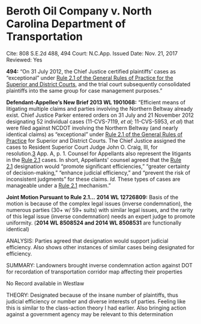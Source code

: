# Beroth Oil Company v. North Carolina Department of Transportation

Cite: 808 S.E.2d 488, 494
Court: N.C.App.
Issued Date: Nov. 21, 2017
Reviewed: Yes

**494:** “On 31 July 2012, the Chief Justice certified plaintiffs’ cases as “exceptional” under [Rule 2.1 of the General Rules of Practice for the Superior and District Courts](https://1.next.westlaw.com/Link/Document/FullText?findType=L&pubNum=1008947&cite=NCRSUPDR2.1&originatingDoc=I5a572530cee611e7b393b8b5a0417f3d&refType=LQ&originationContext=document&transitionType=DocumentItem&ppcid=18a038de5af047088d1047c85ed2a84d&contextData=(sc.Search)), and the trial court subsequently consolidated plaintiffs into the same group for case management purposes.”

**Defendant-Appellee’s New Brief 2013 WL 1901068:** “Efficient means of litigating multiple claims and parties involving the Northern Beltway already exist. Chief Justice Parker entered orders on 31 July and 21 November 2012 designating 52 individual cases (11-CVS-7119, *et al;* 11-CVS-5953, *et al*) that were filed against NCDOT involving the Northern Beltway (and nearly identical claims) as “exceptional” under [Rule 2.1 of the General Rules of Practice](https://1.next.westlaw.com/Link/Document/FullText?findType=L&pubNum=1008947&cite=NCRSUPDR2.1&originatingDoc=Id96e31fbb7fe11e2a98ec867961a22de&refType=LQ&originationContext=document&transitionType=DocumentItem&ppcid=3f71cef672934192ba72b7b4314f547d&contextData=(sc.RelatedInfo)) for Superior and District Courts. The Chief Justice assigned the cases to Resident Superior Court Judge John O. Craig, III, for resolution.[3](https://1.next.westlaw.com/Document/Id96e31fbb7fe11e2a98ec867961a22de/View/FullText.html?navigationPath=%2FRelatedInfo%2Fv4%2Fkeycite%2Fnav%2F%3Fguid%3DId96e31fbb7fe11e2a98ec867961a22de%26srh%3D%26kw%3Dt&listSource=RelatedInfo&list=Filings&rank=1&docFamilyGuid=Id96e31fcb7fe11e2a98ec867961a22de&ppcid=e19415b4c9004da3b748458d57773b5a&originationContext=filings&transitionType=FilingsItem&contextData=%28sc.Search%29#co_tablefootnoteblock_3) App. A, p. 1. Counsel for Appellants also represent the litigants in the [Rule 2.1](https://1.next.westlaw.com/Link/Document/FullText?findType=L&pubNum=1008947&cite=NCRSUPDR2.1&originatingDoc=Id96e31fbb7fe11e2a98ec867961a22de&refType=LQ&originationContext=document&transitionType=DocumentItem&ppcid=3f71cef672934192ba72b7b4314f547d&contextData=(sc.RelatedInfo)) cases. In short, Appellants' counsel agreed that the [Rule 2.1](https://1.next.westlaw.com/Link/Document/FullText?findType=L&pubNum=1008947&cite=NCRSUPDR2.1&originatingDoc=Id96e31fbb7fe11e2a98ec867961a22de&refType=LQ&originationContext=document&transitionType=DocumentItem&ppcid=3f71cef672934192ba72b7b4314f547d&contextData=(sc.RelatedInfo)) designation would “promote significant efficiencies,” “greater certainty of decision-making,” “enhance judicial efficiency,” and “prevent the risk of inconsistent judgments” for these claims. *Id.* These types of cases are manageable under a [Rule 2.1](https://1.next.westlaw.com/Link/Document/FullText?findType=L&pubNum=1008947&cite=NCRSUPDR2.1&originatingDoc=Id96e31fbb7fe11e2a98ec867961a22de&refType=LQ&originationContext=document&transitionType=DocumentItem&ppcid=3f71cef672934192ba72b7b4314f547d&contextData=(sc.RelatedInfo)) mechanism.”

**Joint Motion Pursuant to Rule 2.1…** **2014 WL 12726809:** Basis of the motion is because of the complex legal issues (inverse condemnation), the numerous parties (30+ w/ 59+ suits) with similar legal issues, and the rarity of this legal issue (inverse condemnation) needs an expert judge to promote uniformity. (**2014 WL 8508524 and 2014 WL 8508531** are functionally identical) 

ANALYSIS: Parties agreed that designation would support judicial efficiency. Also shows other instances of similar cases being designated for efficiency.

SUMMARY: Landowners brought inverse condemnation action against DOT for recordation of transportation corridor map affecting their properties

No Record available in Westlaw

THEORY: Designated because of the insane number of plaintiffs, thus judicial efficiency or number and diverse interests of parties. Feeling like this is similar to the class-action theory I had earlier. Also bringing action against a government agency may be relevant to this determination